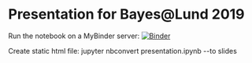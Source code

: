 # Presentation for Bayes@Lund 2019

Run the notebook on a MyBinder server: [![Binder](https://mybinder.org/badge_logo.svg)](https://mybinder.org/v2/gh/SamuelWiqvist/bayesatlund2019presentation/master)

Create static html file: jupyter nbconvert presentation.ipynb --to slides
